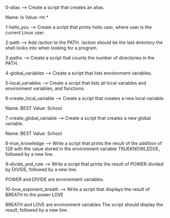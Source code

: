 0-alias --> Create a script that creates an alias.

Name: ls
Value: rm *

1-hello_you --> Create a script that prints hello user, where user is the current Linux user.

2-path --> Add /action to the PATH. /action should be the last directory the shell looks into when looking for a program.

3-paths --> Create a script that counts the number of directories in the PATH.

4-global_variables --> Create a script that lists environment variables.

5-local_variables --> Create a script that lists all local variables and environment variables, and functions.

6-create_local_variable --> Create a script that creates a new local variable.

Name: BEST
Value: School

7-create_global_variable --> Create a script that creates a new global variable.

Name: BEST
Value: School

8-true_knowledge --> Write a script that prints the result of the addition of 128 with the value stored in the environment variable TRUEKNOWLEDGE, followed by a new line.

9-divide_and_rule --> Write a script that prints the result of POWER divided by DIVIDE, followed by a new line.

POWER and DIVIDE are environment variables.

10-love_exponent_breath --> Write a script that displays the result of BREATH to the power LOVE

BREATH and LOVE are environment variables
The script should display the result, followed by a new line.


